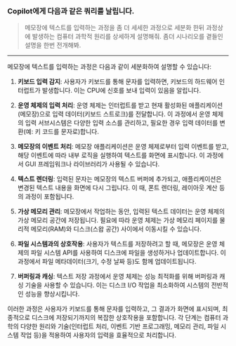 ### Copilot에게 다음과 같은 쿼리를 날립니다.

> 메모장에 텍스트를 입력하는 과정을 좀 더 세세한 과정으로 세분화 한뒤 과정상에 발생하는 컴퓨터 과학적 원리를 상세하게 설명해줘. 좀더 시나리오를 곁들인 설명을 한번 전개해봐.

---  

메모장에 텍스트를 입력하는 과정은 다음과 같이 세분화하여 설명할 수 있습니다:

1. **키보드 입력 감지**: 사용자가 키보드를 통해 문자를 입력하면, 키보드의 하드웨어 인터럽트가 발생합니다. 이는 CPU에 신호를 보내 입력이 있음을 알립니다.

2. **운영 체제의 입력 처리**: 운영 체제는 인터럽트를 받고 현재 활성화된 애플리케이션(메모장)으로 입력 데이터(키보드 스트로크)를 전달합니다. 이 과정에서 운영 체제의 입력 서브시스템은 다양한 입력 소스를 관리하고, 필요한 경우 입력 데이터를 변환(예: 키 코드를 문자로)합니다.

3. **메모장의 이벤트 처리**: 메모장 애플리케이션은 운영 체제로부터 입력 이벤트를 받고, 해당 이벤트에 따라 내부 로직을 실행하여 텍스트를 화면에 표시합니다. 이 과정에서 GUI 프레임워크나 라이브러리가 사용될 수 있습니다.

4. **텍스트 렌더링**: 입력된 문자는 메모장의 텍스트 버퍼에 추가되고, 애플리케이션은 변경된 텍스트 내용을 화면에 다시 그립니다. 이 때, 폰트 렌더링, 레이아웃 계산 등의 과정이 포함됩니다.

5. **가상 메모리 관리**: 메모장에서 작업하는 동안, 입력된 텍스트 데이터는 운영 체제의 가상 메모리 공간에 저장됩니다. 필요에 따라 운영 체제는 가상 메모리 페이지를 물리적 메모리(RAM)와 디스크(스왑 공간) 사이에서 이동시킬 수 있습니다.

6. **파일 시스템과의 상호작용**: 사용자가 텍스트를 저장하려고 할 때, 메모장은 운영 체제의 파일 시스템 API를 사용하여 디스크에 파일을 생성하거나 업데이트합니다. 이 과정에서 파일 메타데이터(크기, 수정 날짜 등)도 함께 업데이트됩니다.

7. **버퍼링과 캐싱**: 텍스트 저장 과정에서 운영 체제는 성능 최적화를 위해 버퍼링과 캐싱 기술을 사용할 수 있습니다. 이는 디스크 I/O 작업을 최소화하여 시스템의 전반적인 성능을 향상시킵니다.

이러한 과정은 사용자가 키보드를 통해 문자를 입력하고, 그 결과가 화면에 표시되며, 최종적으로 디스크에 저장되기까지의 복잡한 상호작용을 포함합니다. 각 단계는 컴퓨터 과학의 다양한 원리와 기술(인터럽트 처리, 이벤트 기반 프로그래밍, 메모리 관리, 파일 시스템 작업 등)을 적용하여 사용자의 입력을 효율적으로 처리합니다.
